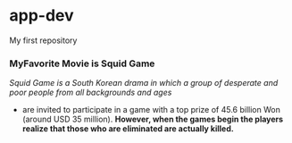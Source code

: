 # app-dev
My first repository

 ### MyFavorite Movie is Squid Game

*Squid Game is a South Korean drama in which a group of desperate and poor people from all backgrounds and ages*
- are invited to participate in a game with a top prize of 45.6 billion Won (around USD 35 million). 
**However, when the games begin the players realize that those who are eliminated are actually killed.**
